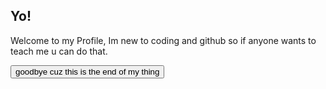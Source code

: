 <!DOCTYPE html>
<html>
<body>

<h2>Yo!</h2>

<p id="demo">Welcome to my Profile, Im new to coding and github so if anyone wants to teach me u can do that.</p>

<button type="button" onclick='document.getElementById("demo").innerHTML = "well thats the end of that goodbye"'>goodbye cuz this is the end of my thing</button>

</body>
</html>
<!---
antisocial/antisocial is a ✨ special ✨ repository because its `README.md` (this file) appears on your GitHub profile.
You can click the Preview link to take a look at your changes.
--->
